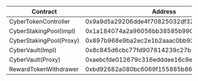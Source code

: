 | Contract                | Address                                    |
| ----------------------- | ------------------------------------------ |
| CyberTokenController    | 0x9a9d5a29206dde4f70825032df32333de5f63921 |
| CyberStakingPool(Impl)  | 0x1a184074a2a96056bb38585b9902d97009036d54 |
| CyberStakingPool(Proxy) | 0x897b968e9ba2ec2e1b2aaac0bb9268bc3e9bb201 |
| CyberVault(Impl)        | 0x8c845d6cbc77fd907814239c27b507bf91548e22 |
| CyberVault(Proxy)       | 0xaebcfde012679c316edddee16c9e472d027f427d |
| RewardTokenWithdrawer   | 0xbd92682a080bc6069f155885b8662bfacdb2b210 |
